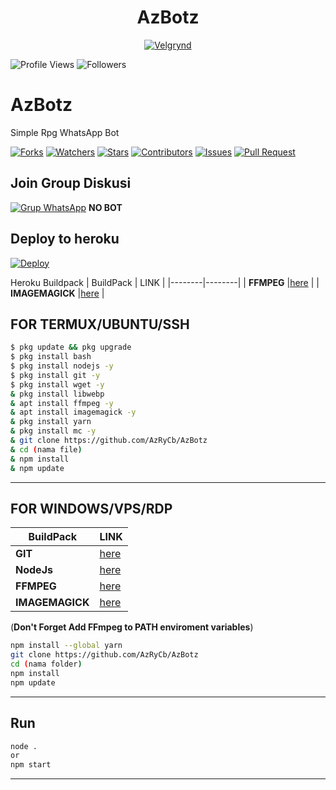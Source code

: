 <h1 align="center">AzBotz</h1>


<p align="center">
  <a href="https://ibb.co/QQX130c"><img src="https://i.ibb.co/TBVZ0YH/thumb.jpg" alt="Velgrynd"></a>
</p>

<p align="left">
  <img src="https://komarev.com/ghpvc/?username=MichaelAgam&color=blue&style=flat-square&label=Profile+Views" alt="Profile Views" /> <img src="https://img.shields.io/github/followers/MichaelAgam23?label=Followers" style=" float:left, margin-right:10px" alt="Followers" />
</p>


# AzBotz
Simple Rpg WhatsApp Bot

<a href="https://github.com/Dawnfrosty/Mike-bot/network/members"><img title="Forks" src="https://img.shields.io/github/forks/Dawnfrosty/Mike-bot?label=Forks&color=blue&style=flat-square"></a>
<a href="https://github.com/Dawnfrosty/Mike-bot/watchers"><img title="Watchers" src="https://img.shields.io/github/watchers/Dawnfrosty/Mike-bot?label=Watchers&color=green&style=flat-square"></a>
<a href="https://github.com/Dawnfrosty/Mike-bot/stargazers"><img title="Stars" src="https://img.shields.io/github/stars/Dawnfrosty/Mike-bot?label=Stars&color=yellow&style=flat-square"></a>
<a href="https://github.com/Dawnfrosty/Mike-bot/graphs/contributors"><img title="Contributors" src="https://img.shields.io/github/contributors/Dawnfrosty/Mike-bot?label=Contributors&color=blue&style=flat-square"></a>
<a href="https://github.com/Dawnfrosty/Mike-bot/issues?q=is%3Aissue+is%3Aclosed"><img title="Issues" src="https://img.shields.io/github/issues-closed/Dawnfrosty/Mike-bot?label=Issues&color=red&style=flat-square"></a>
<a href="https://github.com/Dawnfrosty/Mike-bot/pulls"><img title="Pull Request" src="https://img.shields.io/github/issues-pr/Dawnfrosty/Mike-bot?label=PullRequest&color=success&style=flat-square"></a>

## Join Group Diskusi
[![Grup WhatsApp](https://img.shields.io/badge/WhatsApp%20Group-25D366?style=for-the-badge&logo=whatsapp&logoColor=white)](https://chat.whatsapp.com/GNOimnXOQoR10oOjCsadXZ) 
**NO BOT**

## Deploy to heroku

[![Deploy](https://www.herokucdn.com/deploy/button.svg)](https://heroku.com/deploy?template=https://github.com/AzRyCb/AzBotz)

Heroku Buildpack
| BuildPack | LINK |
|--------|--------|
| **FFMPEG** |[here](https://github.com/jonathanong/heroku-buildpack-ffmpeg-latest)  |
| **IMAGEMAGICK** |[here](https://github.com/DuckyTeam/heroku-buildpack-imagemagick)  |



## FOR TERMUX/UBUNTU/SSH

```bash
$ pkg update && pkg upgrade
$ pkg install bash
$ pkg install nodejs -y 
$ pkg install git -y 
$ pkg install wget -y
& pkg install libwebp 
& apt install ffmpeg -y
& apt install imagemagick -y
& pkg install yarn
& pkg install mc -y
& git clone https://github.com/AzRyCb/AzBotz
& cd (nama file)
& npm install
& npm update
```
---------

## FOR WINDOWS/VPS/RDP

| BuildPack | LINK |
|--------|--------|
| **GIT** |[here](https://git-scm.com/downloads) |
| **NodeJs** |[here](https://nodejs.org/en/download) |  (**Don't Forget Add FFmpeg to PATH enviroment variables**)
| **FFMPEG** |[here](https://ffmpeg.org/download.html) | 
| **IMAGEMAGICK** |[here](https://imagemagick.org/script/download.php) |

(**Don't Forget Add FFmpeg to PATH enviroment variables**)

```bash
npm install --global yarn
git clone https://github.com/AzRyCb/AzBotz
cd (nama folder) 
npm install
npm update
```

---------

## Run

```bash
node .
or
npm start
```

---------
